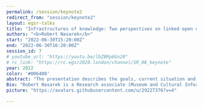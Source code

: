 ```yaml
---
permalink: /session/keynote2
redirect_from: "session/keynote2"
layout: egsr-talks
title: "Infrastructures of knowledge: Two perspectives on linked open data in the field of Germany’s cultural heritage."
authors: "<b>Robert Nasarek</b>"
start: "2022-06-30T15:20:00Z"
end: "2022-06-30T16:20:00Z"
session_id: 7
# youtube_url: "https://youtu.be/lbZBRp6Gn20"
# rc_link: "https://rc.egsr2020.london/channel/SR_08_keynote"
year: 2022
color: '#006400'
abstract: "The presentation describes the goals, current situation and remaining challenges for producers and users of linked open data in the field of cultural heritage in Germany. Two perspectives will be taken, on the one hand the macroscopic view on the part of the consortium NFDI4Culture, an organizational unit within the German National Research Data Infrastructure founded in October 2020, and on the other hand the mesoscopic view out of the engine room of the Scientific Comunication Infrastructure Software WissKI. Theoretical, technical and governemental solutions and problems in the field of linked open data of cultural heritage are thus presented."
Bio: "Robert Nasarek is a Research associate (Museum and Cultural Informatics - Germanisches Nationalmuseum Nuremberg). He was an Information scientist (National Academy of Sciences Leopoldina) and is a PhD student at the Martin-Luther-University Halle-Saale."
picture: "https://avatars.githubusercontent.com/u/29227376?v=4"

---
```

